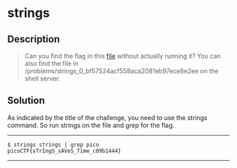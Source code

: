 # strings
## Description
>Can you find the flag in this [file](https://2018shell.picoctf.com/static/e78981e684a62559baaef12a27f0e918/strings) without actually running it? You can also find the file in /problems/strings_0_bf57524acf558aca2081eb97ece8e2ee on the shell server.
## Solution
As indicated by the title of the challenge, you need to use the strings command.
So run strings on the file and grep for the flag.
***
    $ strings strings | grep pico
    picoCTF{sTrIngS_sAVeS_Time_c09b1444}
***
